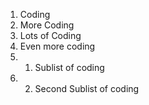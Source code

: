 1. Coding
2. More Coding
3. Lots of Coding
4. Even more coding
5. 1. Sublist of coding
6. 2. Second Sublist of coding
